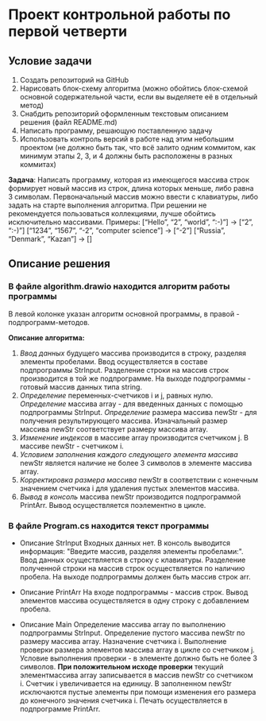 # Проект контрольной работы по первой четверти

## Условие задачи
1. Создать репозиторий на GitHub
2. Нарисовать блок-схему алгоритма (можно обойтись блок-схемой основной содержательной части, если вы выделяете её в отдельный метод)
3. Снабдить репозиторий оформленным текстовым описанием решения (файл README.md)
4. Написать программу, решающую поставленную задачу
5. Использовать контроль версий в работе над этим небольшим проектом (не должно быть так, что всё залито одним коммитом, как минимум этапы 2, 3, и 4 должны быть расположены в разных коммитах)

**Задача**: Написать программу, которая из имеющегося массива строк формирует новый массив из строк, длина которых меньше, либо равна 3 символам. Первоначальный массив можно ввести с клавиатуры, либо задать на старте выполнения алгоритма. При решении не рекомендуется пользоваться коллекциями, лучше обойтись исключительно массивами.
Примеры:
[“Hello”, “2”, “world”, “:-)”] → [“2”, “:-)”]
[“1234”, “1567”, “-2”, “computer science”] → [“-2”]
[“Russia”, “Denmark”, “Kazan”] → []

## Описание решения
### В файле algorithm.drawio находится алгоритм работы программы

В левой колонке указан алгоритм основной программы, в правой - подпрограмм-методов.

**Описание алгоритма:**

1. *Ввод данных* будущего массива производится в строку, разделяя элементы пробелами. Ввод осуществляется в составе подпрограммы StrInput.
Разделение строки на массив строк производится в той же подпрограмме.
На выходе подпрограммы - готовый массив данных типа string.
2. *Определение* переменных-счетчиков i и j, равных нулю.
*Определение* массива array - для введенных данных с помощью подпрограммы StrInput.
*Определение* размера массива newStr - для получения результирующего массива. Изначальный размер массива newStr соответствует размеру массива array.
3. *Изменение индексов* в массиве array производится счетчиком j.
В массиве newStr - счетчиком i.
4. *Условием заполнения каждого следующего элемента массива* newStr является наличие не более 3 символов в элементе массива array.
5. *Корректировка размера массива* newStr в соответствии с конечным значением счетчика i для удаления пустых элементов массива.
6. *Вывод в консоль* массива newStr производится подпрограммой PrintArr. Вывод осуществляется поэлементно в цикле.


### В файле Program.cs находится текст программы

* Описание StrInput
Входных данных нет.
В консоль выводится информация: "Введите массив, разделяя элементы пробелами:".
Ввод данных осуществляется в строку с клавиатуры.
Разделение полученной строки на массив строк осуществляется по наличию пробела.
На выходе подпрограммы должен быть массив строк arr.

* Описание PrintArr
На входе подпрограммы - массив строк.
Вывод элементов массива осуществляется в одну строку с добавлением пробела.

* Описание Main
Определение массива array по выполнению подпрограммы StrInput.
Определение пустого массива newStr по размеру массива array.
Назначение счетчика i.
Выполнение проверки размера элементов массива array в цикле со счетчиком j. Условие выполнения проверки - в элементе должно быть не более 3 символов.
**При положительном исходе проверки** текущий элементмассива array записывается в массив newStr со счетчиком i. Счетчик i увеличивается на единицу.
В заполненном newStr исключаются пустые элементы при помощи изменения его размера до конечного значения счетчика i.
Печать осуществляется в подпрограмме PrintArr.